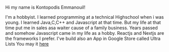 Hi my name is Kontopodis Emmanouil!

I'm a hobbyist. I learned programming at a technical Highschool when i was young.
I learned Java,C,C++ and Javascript at that time. But my life at that time put me in sales asa waiter cause of a family business.
Years passed and somehow Javascript came in my life as a hobby.
Reactjs and Nextjs are the frameworks I prefer. I've build also an App in Google Store called Ultra Lists You may it [here](https://play.google.com/store/apps/details?id=com.kontopodis.UltraLists)

